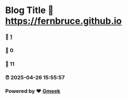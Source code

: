 # Blog Title :link: https://fernbruce.github.io 
### :page_facing_up: [1](https://fernbruce.github.io/tag.html) 
### :speech_balloon: 0 
### :hibiscus: 11 
### :alarm_clock: 2025-04-26 15:55:57 
### Powered by :heart: [Gmeek](https://github.com/Meekdai/Gmeek)
